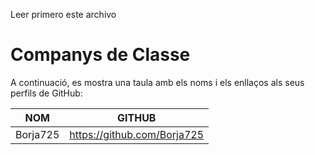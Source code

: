 Leer primero este archivo

# Companys de Classe

A continuació, es mostra una taula amb els noms i els enllaços als seus perfils de GitHub:

| NOM              | GITHUB                         |
|------------------|--------------------------------|
| Borja725         |  https://github.com/Borja725   |


